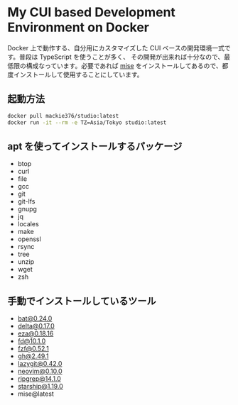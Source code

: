 # My CUI based Development Environment on Docker

Docker 上で動作する、自分用にカスタマイズした CUI ベースの開発環境一式です。普段は TypeScript を使うことが多く、
その開発が出来れば十分なので、最低限の構成なっています。必要であれば [mise](https://github.com/jdx/mise)
をインストールしてあるので、都度インストールして使用することにしています。

## 起動方法

```sh
docker pull mackie376/studio:latest
docker run -it --rm -e TZ=Asia/Tokyo studio:latest
```

## apt を使ってインストールするパッケージ

- btop
- curl
- file
- gcc
- git
- git-lfs
- gnupg
- jq
- locales
- make
- openssl
- rsync
- tree
- unzip
- wget
- zsh

## 手動でインストールしているツール

- bat@0.24.0
- delta@0.17.0
- eza@0.18.16
- fd@10.1.0
- fzf@0.52.1
- gh@2.49.1
- lazygit@0.42.0
- neovim@0.10.0
- ripgrep@14.1.0
- starship@1.19.0
- mise@latest
